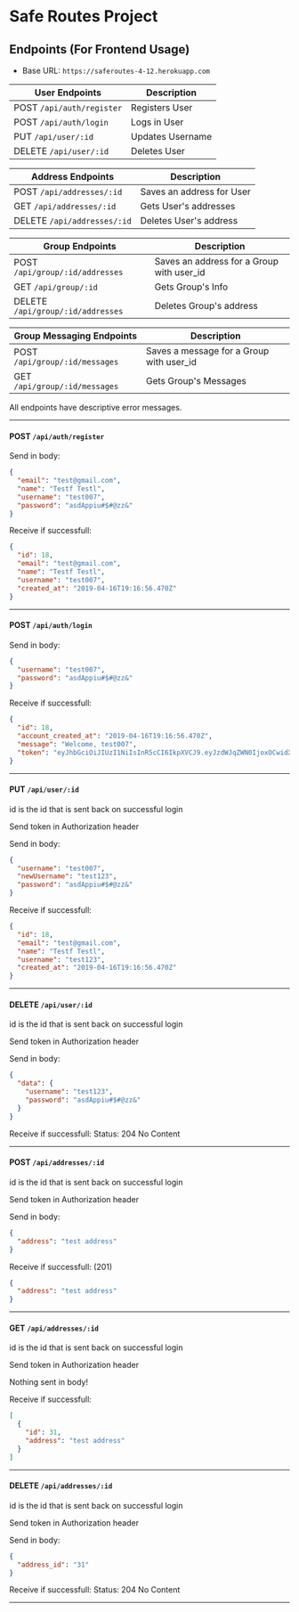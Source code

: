 # Safe Routes Project

## Endpoints (For Frontend Usage)

- Base URL: `https://saferoutes-4-12.herokuapp.com`

| User Endpoints            | Description      |
| ------------------------- | ---------------- |
| POST `/api/auth/register` | Registers User   |
| POST `/api/auth/login`    | Logs in User     |
| PUT `/api/user/:id`       | Updates Username |
| DELETE `/api/user/:id`    | Deletes User     |

| Address Endpoints           | Description               |
| --------------------------- | ------------------------- |
| POST `/api/addresses/:id`   | Saves an address for User |
| GET `/api/addresses/:id`    | Gets User's addresses     |
| DELETE `/api/addresses/:id` | Deletes User's address    |

| Group Endpoints                   | Description                               |
| --------------------------------- | ----------------------------------------- |
| POST `/api/group/:id/addresses`   | Saves an address for a Group with user_id |
| GET `/api/group/:id`              | Gets Group's Info                         |
| DELETE `/api/group/:id/addresses` | Deletes Group's address                   |

| Group Messaging Endpoints      | Description                              |
| ------------------------------ | ---------------------------------------- |
| POST `/api/group/:id/messages` | Saves a message for a Group with user_id |
| GET `/api/group/:id/messages`  | Gets Group's Messages                    |

All endpoints have descriptive error messages.

---

#### POST `/api/auth/register`

Send in body:

```json
{
  "email": "test@gmail.com",
  "name": "Testf Testl",
  "username": "test007",
  "password": "asdAppiu#$#@zz&"
}
```

Receive if successfull:

```json
{
  "id": 18,
  "email": "test@gmail.com",
  "name": "Testf Testl",
  "username": "test007",
  "created_at": "2019-04-16T19:16:56.470Z"
}
```

---

#### POST `/api/auth/login`

Send in body:

```json
{
  "username": "test007",
  "password": "asdAppiu#$#@zz&"
}
```

Receive if successfull:

```json
{
  "id": 18,
  "account_created_at": "2019-04-16T19:16:56.470Z",
  "message": "Welcome, test007",
  "token": "eyJhbGciOiJIUzI1NiIsInR5cCI6IkpXVCJ9.eyJzdWJqZWN0IjoxOCwidXNlciI6InRlc3QwMDciLCJpYXQiOjE1NTU0NDI2OTcsImV4cCI6MTU1NTUyOTA5N30.2-1CNnh-FRZ8HzVGj1ji2iHAu3YESqxlwQZQNp_nZaQ"
}
```

---

#### PUT `/api/user/:id`

id is the id that is sent back on successful login

Send token in Authorization header

Send in body:

```json
{
  "username": "test007",
  "newUsername": "test123",
  "password": "asdAppiu#$#@zz&"
}
```

Receive if successfull:

```json
{
  "id": 18,
  "email": "test@gmail.com",
  "name": "Testf Testl",
  "username": "test123",
  "created_at": "2019-04-16T19:16:56.470Z"
}
```

---

#### DELETE `/api/user/:id`

id is the id that is sent back on successful login

Send token in Authorization header

Send in body:

```json
{
  "data": {
    "username": "test123",
    "password": "asdAppiu#$#@zz&"
  }
}
```

Receive if successfull: Status: 204 No Content

---

#### POST `/api/addresses/:id`

id is the id that is sent back on successful login

Send token in Authorization header

Send in body:

```json
{
  "address": "test address"
}
```

Receive if successfull: (201)

```json
{
  "address": "test address"
}
```

---

#### GET `/api/addresses/:id`

id is the id that is sent back on successful login

Send token in Authorization header

Nothing sent in body!

Receive if successfull:

```json
[
  {
    "id": 31,
    "address": "test address"
  }
]
```

---

#### DELETE `/api/addresses/:id`

id is the id that is sent back on successful login

Send token in Authorization header

Send in body:

```json
{
  "address_id": "31"
}
```

Receive if successfull: Status: 204 No Content

---
